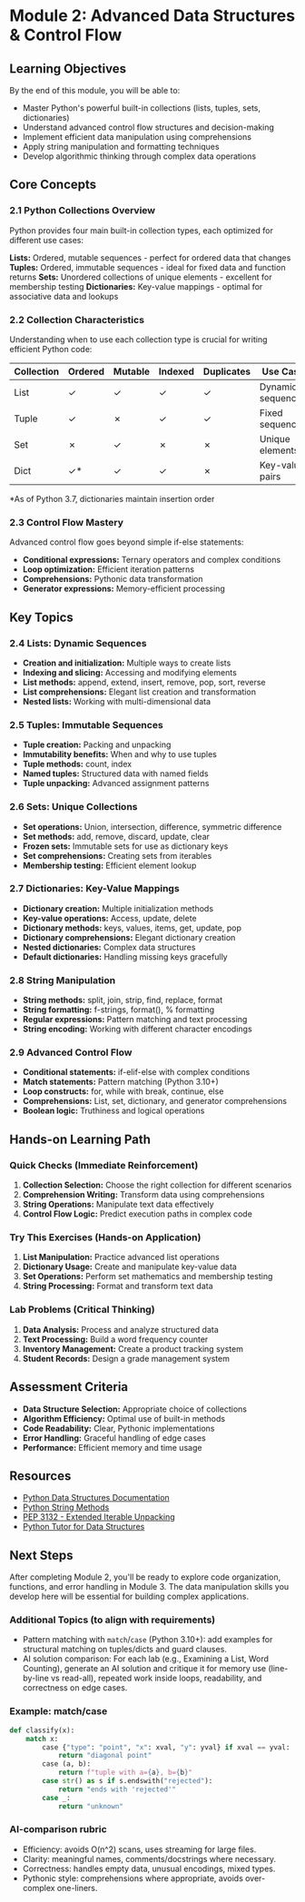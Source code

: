# Module 2: Advanced Data Structures & Control Flow

## Learning Objectives
By the end of this module, you will be able to:
- Master Python's powerful built-in collections (lists, tuples, sets, dictionaries)
- Understand advanced control flow structures and decision-making
- Implement efficient data manipulation using comprehensions
- Apply string manipulation and formatting techniques
- Develop algorithmic thinking through complex data operations

## Core Concepts

### 2.1 Python Collections Overview
Python provides four main built-in collection types, each optimized for different use cases:

**Lists:** Ordered, mutable sequences - perfect for ordered data that changes
**Tuples:** Ordered, immutable sequences - ideal for fixed data and function returns
**Sets:** Unordered collections of unique elements - excellent for membership testing
**Dictionaries:** Key-value mappings - optimal for associative data and lookups

### 2.2 Collection Characteristics
Understanding when to use each collection type is crucial for writing efficient Python code:

| Collection | Ordered | Mutable | Indexed | Duplicates | Use Case |
|------------|---------|---------|---------|------------|----------|
| List | ✓ | ✓ | ✓ | ✓ | Dynamic sequences |
| Tuple | ✓ | ✗ | ✓ | ✓ | Fixed sequences |
| Set | ✗ | ✓ | ✗ | ✗ | Unique elements |
| Dict | ✓* | ✓ | ✓ | ✗ | Key-value pairs |

*As of Python 3.7, dictionaries maintain insertion order

### 2.3 Control Flow Mastery
Advanced control flow goes beyond simple if-else statements:
- **Conditional expressions:** Ternary operators and complex conditions
- **Loop optimization:** Efficient iteration patterns
- **Comprehensions:** Pythonic data transformation
- **Generator expressions:** Memory-efficient processing

## Key Topics

### 2.4 Lists: Dynamic Sequences
- **Creation and initialization:** Multiple ways to create lists
- **Indexing and slicing:** Accessing and modifying elements
- **List methods:** append, extend, insert, remove, pop, sort, reverse
- **List comprehensions:** Elegant list creation and transformation
- **Nested lists:** Working with multi-dimensional data

### 2.5 Tuples: Immutable Sequences
- **Tuple creation:** Packing and unpacking
- **Immutability benefits:** When and why to use tuples
- **Tuple methods:** count, index
- **Named tuples:** Structured data with named fields
- **Tuple unpacking:** Advanced assignment patterns

### 2.6 Sets: Unique Collections
- **Set operations:** Union, intersection, difference, symmetric difference
- **Set methods:** add, remove, discard, update, clear
- **Frozen sets:** Immutable sets for use as dictionary keys
- **Set comprehensions:** Creating sets from iterables
- **Membership testing:** Efficient element lookup

### 2.7 Dictionaries: Key-Value Mappings
- **Dictionary creation:** Multiple initialization methods
- **Key-value operations:** Access, update, delete
- **Dictionary methods:** keys, values, items, get, update, pop
- **Dictionary comprehensions:** Elegant dictionary creation
- **Nested dictionaries:** Complex data structures
- **Default dictionaries:** Handling missing keys gracefully

### 2.8 String Manipulation
- **String methods:** split, join, strip, find, replace, format
- **String formatting:** f-strings, format(), % formatting
- **Regular expressions:** Pattern matching and text processing
- **String encoding:** Working with different character encodings

### 2.9 Advanced Control Flow
- **Conditional statements:** if-elif-else with complex conditions
- **Match statements:** Pattern matching (Python 3.10+)
- **Loop constructs:** for, while with break, continue, else
- **Comprehensions:** List, set, dictionary, and generator comprehensions
- **Boolean logic:** Truthiness and logical operations

## Hands-on Learning Path

### Quick Checks (Immediate Reinforcement)
1. **Collection Selection:** Choose the right collection for different scenarios
2. **Comprehension Writing:** Transform data using comprehensions
3. **String Operations:** Manipulate text data effectively
4. **Control Flow Logic:** Predict execution paths in complex code

### Try This Exercises (Hands-on Application)
1. **List Manipulation:** Practice advanced list operations
2. **Dictionary Usage:** Create and manipulate key-value data
3. **Set Operations:** Perform set mathematics and membership testing
4. **String Processing:** Format and transform text data

### Lab Problems (Critical Thinking)
1. **Data Analysis:** Process and analyze structured data
2. **Text Processing:** Build a word frequency counter
3. **Inventory Management:** Create a product tracking system
4. **Student Records:** Design a grade management system

## Assessment Criteria
- **Data Structure Selection:** Appropriate choice of collections
- **Algorithm Efficiency:** Optimal use of built-in methods
- **Code Readability:** Clear, Pythonic implementations
- **Error Handling:** Graceful handling of edge cases
- **Performance:** Efficient memory and time usage

## Resources
- [Python Data Structures Documentation](https://docs.python.org/3/tutorial/datastructures.html)
- [Python String Methods](https://docs.python.org/3/library/stdtypes.html#string-methods)
- [PEP 3132 - Extended Iterable Unpacking](https://peps.python.org/pep-3132/)
- [Python Tutor for Data Structures](https://pythontutor.com/)

## Next Steps
After completing Module 2, you'll be ready to explore code organization, functions, and error handling in Module 3. The data manipulation skills you develop here will be essential for building complex applications.

### Additional Topics (to align with requirements)
- Pattern matching with `match`/`case` (Python 3.10+): add examples for structural matching on tuples/dicts and guard clauses.
- AI solution comparison: For each lab (e.g., Examining a List, Word Counting), generate an AI solution and critique it for memory use (line-by-line vs read-all), repeated work inside loops, readability, and correctness on edge cases.

### Example: match/case
```python
def classify(x):
    match x:
        case {"type": "point", "x": xval, "y": yval} if xval == yval:
            return "diagonal point"
        case (a, b):
            return f"tuple with a={a}, b={b}"
        case str() as s if s.endswith("rejected"):
            return "ends with 'rejected'"
        case _:
            return "unknown"
```

### AI-comparison rubric
- Efficiency: avoids O(n^2) scans, uses streaming for large files.
- Clarity: meaningful names, comments/docstrings where necessary.
- Correctness: handles empty data, unusual encodings, mixed types.
- Pythonic style: comprehensions where appropriate, avoids over-complex one-liners.
